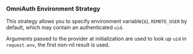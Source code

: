 ### OmniAuth Environment Strategy

This strategy allows you to specify environment variable(s), `REMOTE_USER` by
default, which may contain an authenticated `uid`.

Arguments passed to the provider at initialization are used to look up `uid` in
`request.env`, the first non-nil result is used.

